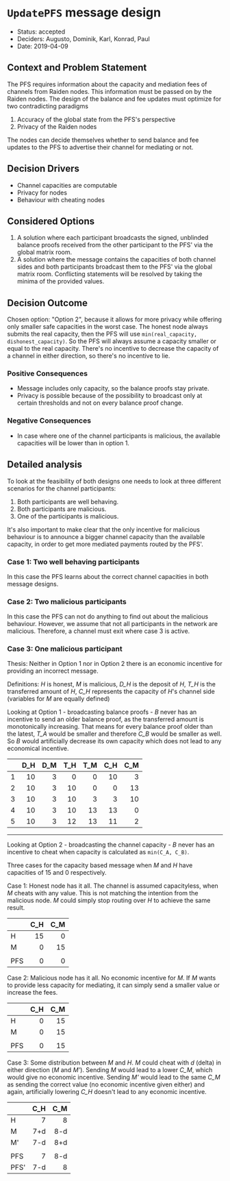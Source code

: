 # `UpdatePFS` message design

* Status: accepted
* Deciders: Augusto, Dominik, Karl, Konrad, Paul
* Date: 2019-04-09

## Context and Problem Statement

The PFS requires information about the capacity and mediation fees of channels from Raiden nodes. This information must be passed on by the Raiden nodes. The design of the balance and fee updates must optimize for two contradicting paradigms

1. Accuracy of the global state from the PFS's perspective
2. Privacy of the Raiden nodes

The nodes can decide themselves whether to send balance and fee updates to the PFS to advertise their channel for mediating or not.

## Decision Drivers

* Channel capacities are computable
* Privacy for nodes
* Behaviour with cheating nodes

## Considered Options

1. A solution where each participant broadcasts the signed, unblinded balance proofs received from the other participant to the PFS' via the global matrix room.
2. A solution where the message contains the capacities of both channel sides and both participants broadcast them to the PFS' via the global matrix room. Conflicting statements will be resolved by taking the minima of the provided values.

## Decision Outcome

Chosen option: "Option 2", because it allows for more privacy while offering only smaller safe capacities in the worst case. The honest node always submits the real capacity, then the PFS will use ``min(real_capacity, dishonest_capacity)``. So the PFS will always assume a capacity smaller or equal to the real capacity. There's no incentive to decrease the capacity of a channel in either direction, so there's no incentive to lie.

### Positive Consequences

* Message includes only capacity, so the balance proofs stay private.
* Privacy is possible because of the possibility to broadcast only at certain thresholds and not on every balance proof change.

### Negative Consequences

* In case where one of the channel participants is malicious, the available capacities will be lower than in option 1.

## Detailed analysis

To look at the feasibility of both designs one needs to look at three different scenarios for the channel participants:
1. Both participants are well behaving.
2. Both participants are malicious.
3. One of the participants is malicious.

It's also important to make clear that the only incentive for malicious behaviour is to announce a bigger channel capacity than the available capacity, in order to get more mediated payments routed by the PFS'.

### Case 1: Two well behaving participants

In this case the PFS learns about the correct channel capacities in both message designs.

### Case 2: Two malicious participants

In this case the PFS can not do anything to find out about the malicious behaviour. However, we assume that not all participants in the network are malicious.
Therefore, a channel must exit where case 3 is active.

### Case 3: One malicious participant

Thesis: Neither in Option 1 nor in Option 2 there is an economic incentive for providing an incorrect message.

Definitions: *H* is honest, *M* is malicious, *D_H* is the deposit of *H*, *T_H* is the transferred amount of *H*, *C_H* represents the capacity of *H*'s channel side (variables for *M* are equally defined)

Looking at Option 1 - broadcasting balance proofs - *B* never has an incentive to send an older balance proof, as the transferred amount is monotonically increasing. That means for every balance proof older than the latest, *T_A* would be smaller and therefore *C_B* would be smaller as well. So *B* would artificially decrease its own capacity which does not lead to any economical incentive.

|   | D_H | D_M | T_H | T_M | C_H | C_M |
|---|----:|----:|----:|----:|----:|----:|
| 1 | 10  | 3   | 0   | 0   | 10  | 3   |
| 2 | 10  | 3   | 10  | 0   | 0   | 13  |
| 3 | 10  | 3   | 10  | 3   | 3   | 10  |
| 4 | 10  | 3   | 10  | 13  | 13  | 0   |
| 5 | 10  | 3   | 12  | 13  | 11  | 2   |

___

Looking at Option 2 - broadcasting the channel capacity - *B* never has an incentive to cheat when capacity is calculated as `min(C_A, C_B)`.

Three cases for the capacity based message when *M*  and *H* have capacities of 15 and 0 respectively.

Case 1: Honest node has it all. The channel is assumed capacityless, when *M* cheats with any value. This is not matching the intention from the malicious node. *M* could simply stop routing over *H* to achieve the same result.

|   | C_H | C_M |
|---|----:|----:|
| H |  15 |   0 |
| M |   0 |  15 |
|   |     |     |
|PFS|   0 |   0 |

Case 2: Malicious node has it all. No economic incentive for *M*. If *M* wants to provide less capacity for mediating, it can simply send a smaller value or increase the fees.

|   | C_H | C_M |
|---|----:|----:|
| H |   0 |  15 |
| M |   0 |  15 |
|   |     |     |
|PFS|   0 |  15 |

Case 3: Some distribution between *M* and *H*. *M* could cheat with *d* (delta) in either direction (*M* and *M'*). Sending *M* would lead to a lower *C_M*, which would give no economic incentive. Sending *M'* would lead to the same *C_M* as sending the correct value (no economic incentive given either) and again, artificially lowering *C_H* doesn't lead to any economic incentive.

|    | C_H | C_M |
|----|----:|----:|
| H  |   7 |   8 |
| M  | 7+d | 8-d |
| M' | 7-d | 8+d |
|    |     |     |
|PFS |   7 | 8-d |
|PFS'| 7-d |   8 |
